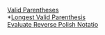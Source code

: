 [Valid Parentheses](https://leetcode.com/problems/valid-parentheses/)  
\*[Longest Valid Parenthesis](https://leetcode.com/problems/longest-valid-parentheses/)  
[Evaluate Reverse Polish Notatio](https://leetcode.com/problems/evaluate-reverse-polish-notation/)  
